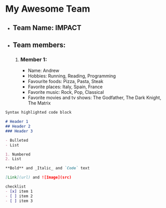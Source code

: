 # My Awesome Team

- ## Team Name: IMPACT

- ## Team members:
	1. ### Member 1:
		- Name: Andrew
		- Hobbies: Running, Reading, Programming
		- Favourite foods: Pizza, Pasta, Steak
		- Favorite places: Italy, Spain, France
		- Favorite music: Rock, Pop, Classical
		- Favorite movies and tv shows: The Godfather, The Dark Knight, The Matrix



```markdown
Syntax highlighted code block

# Header 1
## Header 2
### Header 3

- Bulleted
- List

1. Numbered
2. List

**Bold** and _Italic_ and `Code` text

[Link](url) and ![Image](src)

checklist
- [x] item 1
- [ ] item 2
- [ ] item 3
```
